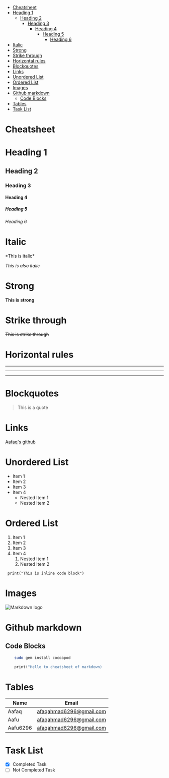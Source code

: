 - [Cheatsheet](#cheatsheet)
- [Heading 1](#heading-1)
  - [Heading 2](#heading-2)
    - [Heading 3](#heading-3)
      - [Heading 4](#heading-4)
        - [Heading 5](#heading-5)
          - [Heading 6](#heading-6)
- [Italic](#italic)
- [Strong](#strong)
- [Strike through](#strike-through)
- [Horizontal rules](#horizontal-rules)
- [Blockquotes](#blockquotes)
- [Links](#links)
- [Unordered List](#unordered-list)
- [Ordered List](#ordered-list)
- [Images](#images)
- [Github markdown](#github-markdown)
  - [Code Blocks](#code-blocks)
- [Tables](#tables)
- [Task List](#task-list)
<!-- Headings -->
# Cheatsheet 
# Heading 1
## Heading 2
### Heading 3
#### Heading 4
##### Heading 5
###### Heading 6


<!-- Italics -->
# Italic
\*This is italic\* 

_This is also italic_

<!-- Strong -->
# Strong
**This is strong**

<!-- Strike through -->
# Strike through
~~This is strike through~~


<!-- Hr -->
# Horizontal rules
<hr/>

- - -
____

<!-- Blockquotes -->
# Blockquotes
> This is a quote

<!-- Links -->
# Links
[Aafaq's github](https://github.com/AafaqAhmed6296
"Aafaq's github account")

<!-- UL -->
# Unordered List
* Item 1
* Item 2
* Item 3
* Item 4
  * Nested Item 1
  * Nested Item 2


<!-- OL -->
# Ordered List
1. Item 1
2. Item 2 
3. Item 3
4. Item 4
   1. Nested Item 1
   2. Nested Item 2


<!-- Inline code blocks -->
` print("This is inline code block")`

<!-- Images -->
# Images
![Markdown logo](https://markdown-here.com/img/icon256.png)

<!-- Github markdown -->
<!-- Code Blocks -->
# Github markdown
## Code Blocks
```zsh
    sudo gem install cocoapod
```

```swift
    print("Hello to cheatsheet of markdown)
```

<!-- Tables -->
# Tables
| Name      | Email                   |
| ------    | -----                   |
| Aafaq     | afaqahmad6296@gmail.com |
| Aafu      | afaqahmad6296@gmail.com |
| Aafu6296  | afaqahmad6296@gmail.com |


<!-- Task list -->
# Task List
* [x] Completed Task
* [ ] Not Completed Task